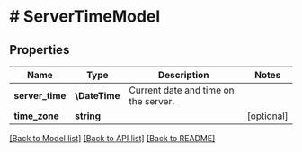 # # ServerTimeModel

## Properties

Name | Type | Description | Notes
------------ | ------------- | ------------- | -------------
**server_time** | **\DateTime** | Current date and time on the server. |
**time_zone** | **string** |  | [optional]

[[Back to Model list]](../../README.md#models) [[Back to API list]](../../README.md#endpoints) [[Back to README]](../../README.md)
